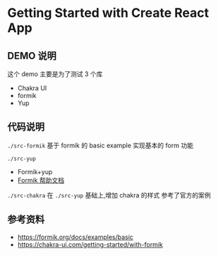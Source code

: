 # Getting Started with Create React App

## DEMO 说明

这个 demo 主要是为了测试 3 个库

- Chakra UI 
- formik
- Yup

## 代码说明

`./src-formik`
基于 formik 的 basic example 实现基本的 form 功能

`./src-yup`
- Formik+yup
- [Formik 帮助文档](https://formik.org/docs/tutorial#leveraging-react-context)

`./src-chakra`
在 `./src-yup` 基础上,增加 chakra 的样式
参考了官方的案例

## 参考资料

- https://formik.org/docs/examples/basic
- https://chakra-ui.com/getting-started/with-formik